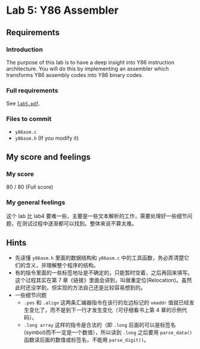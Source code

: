 # Lab 5: Y86 Assembler

## Requirements

### Introduction

The purpose of this lab is to have a deep insight into Y86 instruction architecture. You will do this by implementing an assembler which transforms Y86 assembly codes into Y86 binary codes.

### Full requirements

See [`lab5.pdf`](https://github.com/gousaiyang/icslabs/blob/master/lab5/lab5.pdf).

### Files to commit

- `y86asm.c`
- `y86asm.h` (If you modify it)

## My score and feelings

### My score

80 / 80 (Full score)

### My general feelings

这个 lab 比 lab4 要难一些，主要是一些文本解析的工作，需要处理好一些细节问题，在测试过程中逐渐都可以找到。整体来说不算太难。

## Hints

- 先读懂 `y86asm.h` 里面的数据结构和 `y86asm.c` 中的工具函数，务必弄清楚它们的含义，并理解整个程序的结构。
- 有的指令里面的一些标签地址是不确定的，只能暂时空着，之后再回来填写。这个过程其实在第 7 章《链接》里面会讲到，叫做重定位(Relocation)。虽然此时还没学到，但实现的方法自己还是比较容易想到的。
- 一些细节问题
  - `.pos` 和 `.align` 这两条汇编器指令在该行的左边标记的 `vmaddr` 值就已经发生变化了，而不是到下一行才发生变化（可仔细看书上第 4 章的示例代码）。
  - `.long array` 这样的指令是合法的（即 `.long` 后面的可以是标签名(symbol)而不一定是一个数值），所以读到 `.long` 之后要用 `parse_data()` 函数读后面的数值或标签名，不能用 `parse_digit()`。
